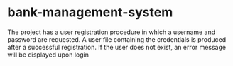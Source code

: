 # bank-management-system
The project has a user registration procedure in which a username and password are requested.
A user file containing the credentials is produced after a successful registration.
If the user does not exist, an error message will be displayed upon login
